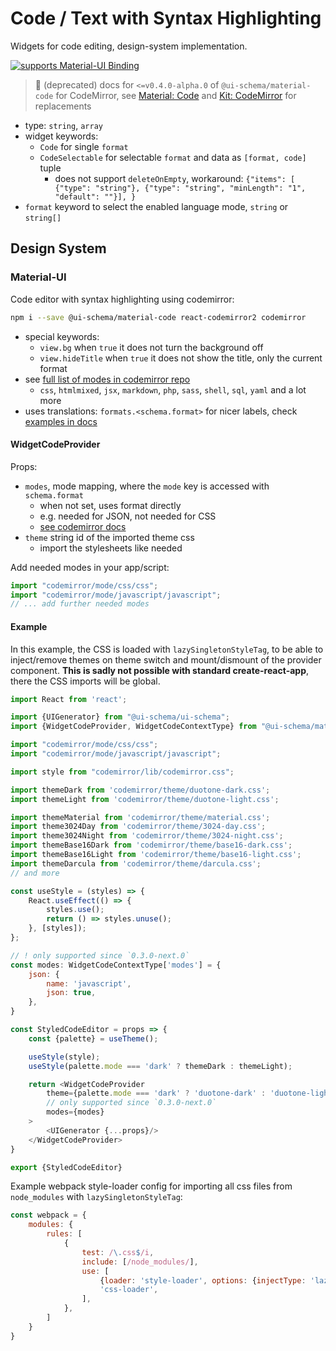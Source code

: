 # Code / Text with Syntax Highlighting

Widgets for code editing, design-system implementation.

[![supports Material-UI Binding](https://img.shields.io/badge/Material-green?labelColor=1a237e&color=0d47a1&logoColor=ffffff&style=flat-square&logo=mui)](#material-ui)

>
> 🚧 (deprecated) docs for `<=v0.4.0-alpha.0` of `@ui-schema/material-code` for CodeMirror, see [Material: Code](/docs/material-code/material-code) and [Kit: CodeMirror](/docs/kit-codemirror/kit-codemirror) for replacements
>

- type: `string`, `array`
- widget keywords:
    - `Code` for single `format`
    - `CodeSelectable` for selectable `format` and data as `[format, code]` tuple
        - does not support `deleteOnEmpty`, workaround: `{"items": [ {"type": "string"}, {"type": "string", "minLength": "1", "default": ""}], }`
- `format` keyword to select the enabled language mode, `string` or `string[]`

## Design System

### Material-UI

Code editor with syntax highlighting using codemirror:

```bash
npm i --save @ui-schema/material-code react-codemirror2 codemirror
```

- special keywords:
    - `view.bg` when `true` it does not turn the background off
    - `view.hideTitle` when `true` it does not show the title, only the current format
- see [full list of modes in codemirror repo](https://github.com/codemirror/CodeMirror/tree/master/mode)
    - `css`, `htmlmixed`, `jsx`, `markdown`, `php`, `sass`, `shell`, `sql`, `yaml` and a lot more
- uses translations: `formats.<schema.format>` for nicer labels, check [examples in docs](https://github.com/ui-schema/ui-schema/blob/master/packages/dictionary/src/en/formats.js)

#### WidgetCodeProvider

Props:

- `modes`, mode mapping, where the `mode` key is accessed with `schema.format`
    - when not set, uses format directly
    - e.g. needed for JSON, not needed for CSS
    - [see codemirror docs](https://codemirror.net/doc/manual.html#option_mode)
- `theme` string id of the imported theme css
    - import the stylesheets like needed

Add needed modes in your app/script:

```js
import "codemirror/mode/css/css";
import "codemirror/mode/javascript/javascript";
// ... add further needed modes
```

#### Example

In this example, the CSS is loaded with `lazySingletonStyleTag`, to be able to inject/remove themes on theme switch and mount/dismount of the provider component. **This is sadly not possible with standard create-react-app**, there the CSS imports will be global.

```js
import React from 'react';

import {UIGenerator} from "@ui-schema/ui-schema";
import {WidgetCodeProvider, WidgetCodeContextType} from "@ui-schema/material-code";

import "codemirror/mode/css/css";
import "codemirror/mode/javascript/javascript";

import style from "codemirror/lib/codemirror.css";

import themeDark from 'codemirror/theme/duotone-dark.css';
import themeLight from 'codemirror/theme/duotone-light.css';

import themeMaterial from 'codemirror/theme/material.css';
import theme3024Day from 'codemirror/theme/3024-day.css';
import theme3024Night from 'codemirror/theme/3024-night.css';
import themeBase16Dark from 'codemirror/theme/base16-dark.css';
import themeBase16Light from 'codemirror/theme/base16-light.css';
import themeDarcula from 'codemirror/theme/darcula.css';
// and more

const useStyle = (styles) => {
    React.useEffect(() => {
        styles.use();
        return () => styles.unuse();
    }, [styles]);
};

// ! only supported since `0.3.0-next.0`
const modes: WidgetCodeContextType['modes'] = {
    json: {
        name: 'javascript',
        json: true,
    },
}

const StyledCodeEditor = props => {
    const {palette} = useTheme();

    useStyle(style);
    useStyle(palette.mode === 'dark' ? themeDark : themeLight);

    return <WidgetCodeProvider
        theme={palette.mode === 'dark' ? 'duotone-dark' : 'duotone-light'}
        // only supported since `0.3.0-next.0`
        modes={modes}
    >
        <UIGenerator {...props}/>
    </WidgetCodeProvider>
}

export {StyledCodeEditor}
```

Example webpack style-loader config for importing all css files from `node_modules` with `lazySingletonStyleTag`:

```js
const webpack = {
    modules: {
        rules: [
            {
                test: /\.css$/i,
                include: [/node_modules/],
                use: [
                    {loader: 'style-loader', options: {injectType: 'lazySingletonStyleTag'}},
                    'css-loader',
                ],
            },
        ]
    }
}
```
